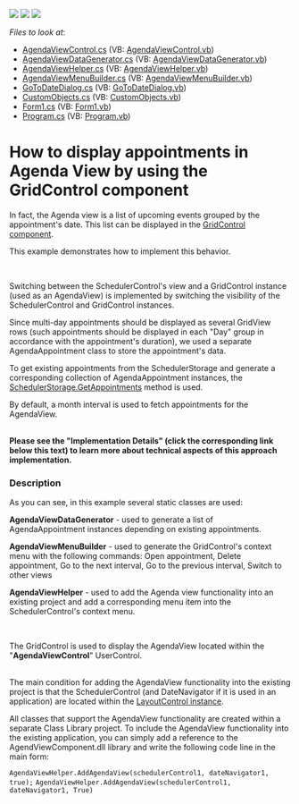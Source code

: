 <!-- default badges list -->
![](https://img.shields.io/endpoint?url=https://codecentral.devexpress.com/api/v1/VersionRange/128634552/15.2.4%2B)
[![](https://img.shields.io/badge/Open_in_DevExpress_Support_Center-FF7200?style=flat-square&logo=DevExpress&logoColor=white)](https://supportcenter.devexpress.com/ticket/details/E5186)
[![](https://img.shields.io/badge/📖_How_to_use_DevExpress_Examples-e9f6fc?style=flat-square)](https://docs.devexpress.com/GeneralInformation/403183)
<!-- default badges end -->
<!-- default file list -->
*Files to look at*:

* [AgendaViewControl.cs](./CS/AgendViewComponent/AgendaViewControl.cs) (VB: [AgendaViewControl.vb](./VB/AgendViewComponent/AgendaViewControl.vb))
* [AgendaViewDataGenerator.cs](./CS/AgendViewComponent/AgendaViewDataGenerator.cs) (VB: [AgendaViewDataGenerator.vb](./VB/AgendViewComponent/AgendaViewDataGenerator.vb))
* [AgendaViewHelper.cs](./CS/AgendViewComponent/AgendaViewHelper.cs) (VB: [AgendaViewHelper.vb](./VB/AgendViewComponent/AgendaViewHelper.vb))
* [AgendaViewMenuBuilder.cs](./CS/AgendViewComponent/AgendaViewMenuBuilder.cs) (VB: [AgendaViewMenuBuilder.vb](./VB/AgendViewComponent/AgendaViewMenuBuilder.vb))
* [GoToDateDialog.cs](./CS/AgendViewComponent/GoToDateDialog.cs) (VB: [GoToDateDialog.vb](./VB/AgendViewComponent/GoToDateDialog.vb))
* [CustomObjects.cs](./CS/WindowsFormsApplication1/CustomObjects.cs) (VB: [CustomObjects.vb](./VB/WindowsFormsApplication1/CustomObjects.vb))
* [Form1.cs](./CS/WindowsFormsApplication1/Form1.cs) (VB: [Form1.vb](./VB/WindowsFormsApplication1/Form1.vb))
* [Program.cs](./CS/WindowsFormsApplication1/Program.cs) (VB: [Program.vb](./VB/WindowsFormsApplication1/Program.vb))
<!-- default file list end -->
# How to display appointments in Agenda View by using the GridControl component


<p>In fact, the Agenda view is a list of upcoming events grouped by the appointment's date. This list can be displayed in the <a href="https://documentation.devexpress.com/#WindowsForms/CustomDocument3464"><u>GridControl component</u></a>.</p>
<p>This example demonstrates how to implement this behavior.</p>
<br />
<p>Switching between the SchedulerControl's view and a GridControl instance (used as an AgendaView) is implemented by switching the visibility of the SchedulerControl and GridControl instances.</p>
<p>Since multi-day appointments should be displayed as several GridView rows (such appointments should be displayed in each "Day" group in accordance with the appointment's duration), we used a separate AgendaAppointment class to store the appointment's data.</p>
<p>To get existing appointments from the SchedulerStorage and generate a corresponding collection of AgendaAppointment instances, the <a href="https://documentation.devexpress.com/#CoreLibraries/DevExpressXtraSchedulerSchedulerStorageBase_GetAppointmentstopic1830"><u>SchedulerStorage.GetAppointments</u></a> method is used.</p>
<p>By default, a month interval is used to fetch appointments for the AgendaView.<br /><br /></p>
<p><strong>Please see the "Implementation Details" (click the corresponding link below this text) to learn more about technical aspects of this approach implementation.</strong></p>


<h3>Description</h3>

<p>As you can see, in this example several static classes are used:</p>
<p><strong>AgendaViewDataGenerator</strong> - used to generate a list of AgendaAppointment instances depending on existing appointments.</p>
<p><strong>AgendaViewMenuBuilder</strong> - used to generate the GridControl's context menu with the following commands: Open appointment, Delete appointment, Go to the next interval, Go to the previous interval, Switch to other views</p>
<p><strong>AgendaViewHelper</strong> - used to add the Agenda view functionality into an existing project and add a corresponding menu item into the SchedulerControl's context menu.</p>
<br />
<p>The GridControl is used to display the AgendaView located within the "<strong>AgendaViewControl</strong>" UserControl.</p>
<p><br />The main condition for adding the AgendaView functionality into the existing project is that the SchedulerControl (and DateNavigator if it is used in an application) are located within the <a href="https://documentation.devexpress.com/#WindowsForms/CustomDocument2210"><u>LayoutControl instance</u></a>.</p>
<p>All classes that support the AgendaView functionality are created within a separate Class Library project. To include the AgendaView functionality into the existing application, you can simply add a reference to the AgendViewComponent.dll library and write the following code line in the main form:</p>
<code lang="cs">AgendaViewHelper.AddAgendaView(schedulerControl1, dateNavigator1, true);</code>
<code lang="vb">AgendaViewHelper.AddAgendaView(schedulerControl1, dateNavigator1, True)</code>

<br/>


